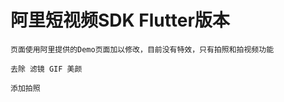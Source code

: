 #  阿里短视频SDK Flutter版本


    页面使用阿里提供的Demo页面加以修改，目前没有特效，只有拍照和拍视频功能
    
    去除 滤镜 GIF 美颜
    
    添加拍照
    
    
    